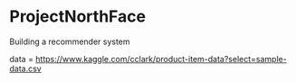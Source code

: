 # ProjectNorthFace
Building a recommender system

data = https://www.kaggle.com/cclark/product-item-data?select=sample-data.csv
